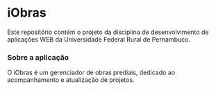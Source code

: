 # iObras

Este repositório contém o projeto da disciplina de desenvolvimento de aplicações WEB da Universidade Federal Rural de Pernambuco.

### Sobre a aplicação
O iObras é um gerenciador de obras prediais, dedicado ao acompanhamento e atualização de projetos. 
